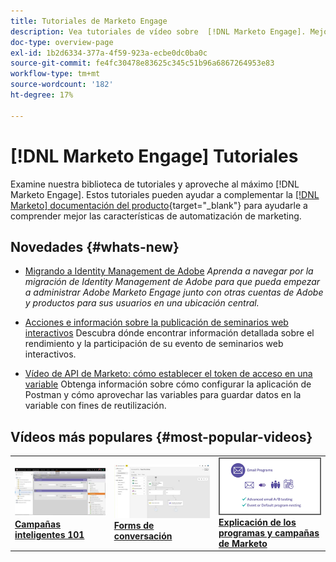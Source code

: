 ```yaml
---
title: Tutoriales de Marketo Engage
description: Vea tutoriales de vídeo sobre  [!DNL Marketo Engage]. Mejore su comprensión sobre cómo utilizar las funciones de automatización de marketing y mucho más.
doc-type: overview-page
exl-id: 1b2d6334-377a-4f59-923a-ecbe0dc0ba0c
source-git-commit: fe4fc30478e83625c345c51b96a6867264953e83
workflow-type: tm+mt
source-wordcount: '182'
ht-degree: 17%

---
```


# [!DNL Marketo Engage] Tutoriales

Examine nuestra biblioteca de tutoriales y aproveche al máximo [!DNL Marketo Engage]. Estos tutoriales pueden ayudar a complementar la [[!DNL Marketo] documentación del producto](https://experienceleague.adobe.com/docs/marketo/using/home.html?lang=es){target="_blank"} para ayudarle a comprender mejor las características de automatización de marketing.

<!-- <div id="recs-overview-body-1"></div>
<div id="recs-overview-body-2"></div>
<div id="recs-overview-body-3"></div>
<div id="recs-overview-body-4"></div>
<div id="recs-overview-body-5"></div>
<div id="recs-overview-body-6"></div> -->


## Novedades {#whats-new}

* [Migrando a Identity Management de Adobe](https://experienceleague.adobe.com/en/docs/marketo-learn/tutorials/fundamentals/migrating-to-adobe-identity-management)
  _Aprenda a navegar por la migración de Identity Management de Adobe para que pueda empezar a administrar Adobe Marketo Engage junto con otras cuentas de Adobe y productos para sus usuarios en una ubicación central._

* [Acciones e información sobre la publicación de seminarios web interactivos](https://experienceleague.adobe.com/es/docs/marketo-learn/tutorials/events/interactive-webinars-post-event-insights-and-actions)
Descubra dónde encontrar información detallada sobre el rendimiento y la participación de su evento de seminarios web interactivos.

* [Vídeo de API de Marketo: cómo establecer el token de acceso en una variable](https://experienceleague.adobe.com/en/docs/marketo-learn/tutorials/integrations/api-set-access-token-variable)
Obtenga información sobre cómo configurar la aplicación de Postman y cómo aprovechar las variables para guardar datos en la variable con fines de reutilización.

## Vídeos más populares {#most-popular-videos}

<table>
<tr>
<td>
<a href="https://experienceleague.adobe.com/es/docs/marketo-learn/tutorials/programs-and-campaigns/smart-campaigns-101"><img alt="imagen en miniatura para Smart Campaigns 101" src="assets/tutorials-homepage-1.png"></a>
<div><a href="https://experienceleague.adobe.com/es/docs/marketo-learn/tutorials/programs-and-campaigns/smart-campaigns-101"><strong>Campañas inteligentes 101</strong></a></div>
</td>
<td>
<a href="https://experienceleague.adobe.com/en/docs/marketo-learn/tutorials/dynamic-chat/conversational-forms"><img alt="imagen en miniatura de Conversational Forms" src="assets/tutorials-homepage-2.png"></a>
<div><a href="https://experienceleague.adobe.com/en/docs/marketo-learn/tutorials/dynamic-chat/conversational-forms"><strong>Forms de conversación</strong></a></div>
</td>
<td>
<a href="https://experienceleague.adobe.com/es/docs/marketo-learn/tutorials/fundamentals/programs-and-campaigns"><img alt="Explicación de los programas y campañas de Marketo" src="assets/tutorials-homepage-3.png" /></a>
<div><a href="https://experienceleague.adobe.com/es/docs/marketo-learn/tutorials/fundamentals/programs-and-campaigns"><strong>Explicación de los programas y campañas de Marketo</strong></a></div>
</td>
</tr>
</table>
